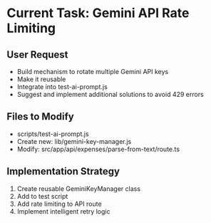 # Current Task: Gemini API Rate Limiting

## User Request
- Build mechanism to rotate multiple Gemini API keys
- Make it reusable
- Integrate into test-ai-prompt.js
- Suggest and implement additional solutions to avoid 429 errors

## Files to Modify
- scripts/test-ai-prompt.js
- Create new: lib/gemini-key-manager.js
- Modify: src/app/api/expenses/parse-from-text/route.ts

## Implementation Strategy
1. Create reusable GeminiKeyManager class
2. Add to test script
3. Add rate limiting to API route
4. Implement intelligent retry logic